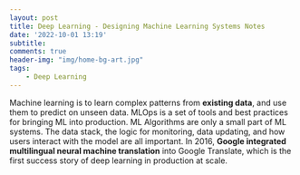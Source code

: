 ```yaml
---
layout: post
title: Deep Learning - Designing Machine Learning Systems Notes
date: '2022-10-01 13:19'
subtitle: 
comments: true
header-img: "img/home-bg-art.jpg"
tags:
    - Deep Learning
---
```


Machine learning is to learn complex patterns from **existing data**, and use them to predict on unseen data. MLOps is a set of tools and best practices for bringing ML into production. ML Algorithms are only a small part of ML systems. The data stack, the logic for monitoring, data updating, and how users interact with the model are all important. In 2016, **Google integrated multilingual neural machine translation** into Google Translate, which is the first success story of deep learning in production at scale.
